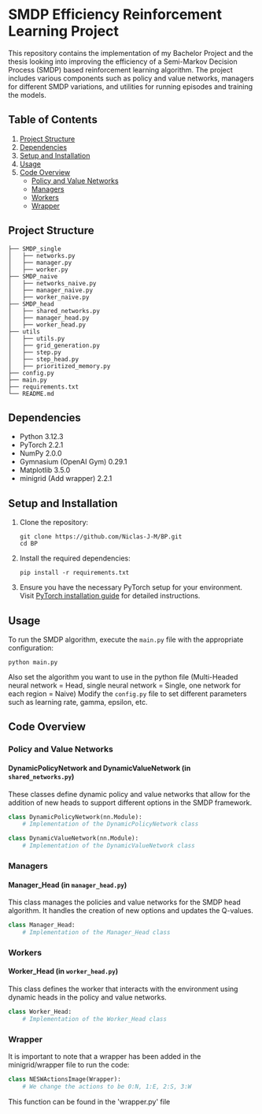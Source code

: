 # SMDP Efficiency Reinforcement Learning Project

This repository contains the implementation of my Bachelor Project and the thesis looking into improving the efficiency of a Semi-Markov Decision Process (SMDP) based reinforcement learning algorithm. The project includes various components such as policy and value networks, managers for different SMDP variations, and utilities for running episodes and training the models.

## Table of Contents

1. [Project Structure](#project-structure)
2. [Dependencies](#dependencies)
3. [Setup and Installation](#setup-and-installation)
4. [Usage](#usage)
5. [Code Overview](#code-overview)
    - [Policy and Value Networks](#policy-and-value-networks)
    - [Managers](#managers)
    - [Workers](#workers)
    - [Wrapper](#wrapper)

## Project Structure

```
├── SMDP_single
│   ├── networks.py
│   ├── manager.py
│   ├── worker.py
├── SMDP_naive
│   ├── networks_naive.py
│   ├── manager_naive.py
│   ├── worker_naive.py
├── SMDP_head
│   ├── shared_networks.py
│   ├── manager_head.py
│   ├── worker_head.py
├── utils
│   ├── utils.py
│   ├── grid_generation.py
│   ├── step.py
│   ├── step_head.py
│   ├── prioritized_memory.py
├── config.py
├── main.py
├── requirements.txt
└── README.md
```

## Dependencies

- Python 3.12.3
- PyTorch 2.2.1
- NumPy 2.0.0
- Gymnasium (OpenAI Gym) 0.29.1
- Matplotlib 3.5.0
- minigrid (Add wrapper) 2.2.1

## Setup and Installation

1. Clone the repository:
    ```
    git clone https://github.com/Niclas-J-M/BP.git
    cd BP
    ```

2. Install the required dependencies:
    ```
    pip install -r requirements.txt
    ```

3. Ensure you have the necessary PyTorch setup for your environment. Visit [PyTorch installation guide](https://pytorch.org/get-started/locally/) for detailed instructions.

## Usage

To run the SMDP algorithm, execute the `main.py` file with the appropriate configuration:

```
python main.py
```
Also set the algorithm you want to use in the python file (Multi-Headed neural network = Head, single neural network = Single, one network for each region = Naive)
Modify the `config.py` file to set different parameters such as learning rate, gamma, epsilon, etc.

## Code Overview

### Policy and Value Networks

#### DynamicPolicyNetwork and DynamicValueNetwork (in `shared_networks.py`)
These classes define dynamic policy and value networks that allow for the addition of new heads to support different options in the SMDP framework.

```python
class DynamicPolicyNetwork(nn.Module):
    # Implementation of the DynamicPolicyNetwork class

class DynamicValueNetwork(nn.Module):
    # Implementation of the DynamicValueNetwork class
```

### Managers

#### Manager_Head (in `manager_head.py`)
This class manages the policies and value networks for the SMDP head algorithm. It handles the creation of new options and updates the Q-values.

```python
class Manager_Head:
    # Implementation of the Manager_Head class
```

### Workers

#### Worker_Head (in `worker_head.py`)
This class defines the worker that interacts with the environment using dynamic heads in the policy and value networks.

```python
class Worker_Head:
    # Implementation of the Worker_Head class
```

### Wrapper
It is important to note that a wrapper has been added in the minigrid/wrapper file to run the code:

```python
class NESWActionsImage(Wrapper):
    # We change the actions to be 0:N, 1:E, 2:S, 3:W
```

This function can be found in the 'wrapper.py' file
